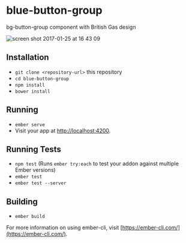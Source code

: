 # blue-button-group

bg-button-group component with British Gas design 

![screen shot 2017-01-25 at 16 43 09](https://cloud.githubusercontent.com/assets/3063496/22299928/c32b5f64-e31d-11e6-9105-bd481b12c595.png)


## Installation

* `git clone <repository-url>` this repository
* `cd blue-button-group`
* `npm install`
* `bower install`

## Running

* `ember serve`
* Visit your app at [http://localhost:4200](http://localhost:4200).

## Running Tests

* `npm test` (Runs `ember try:each` to test your addon against multiple Ember versions)
* `ember test`
* `ember test --server`

## Building

* `ember build`

For more information on using ember-cli, visit [https://ember-cli.com/](https://ember-cli.com/).
